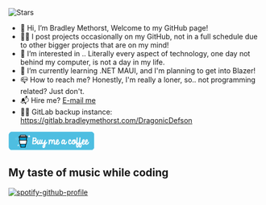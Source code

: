 ![Stars](https://img.shields.io/github/stars/DragonicDefson?color=%230098CB&style=for-the-badge)

- 👋 Hi, I’m Bradley Methorst, Welcome to my GitHub page!
- 👨‍💻 I post projects occasionally on my GitHub, not in a full schedule due to other bigger projects that are on my mind!
- 👀 I’m interested in .. Literally every aspect of technology, one day not behind my computer, is not a day in my life.
- 🌱 I’m currently learning .NET MAUI, and I'm planning to get into Blazer!
- 📪 How to reach me? Honestly, I'm really a loner, so.. not programming related? Just don't.
- 📬 Hire me? [E-mail me](mailto:contact@bradleymethorst.com?subject=GitHub%20-%20Hiring%20request)
- 🧑‍💻 GitLab backup instance: <https://gitlab.bradleymethorst.com/DragonicDefson>

<a href="https://www.buymeacoffee.com/dragonicdefson">
  <img src="coffee.png" alt="Coffee" title="Buy me a coffee" style="display: inline-block; margin-top: 0 auto; max-width: 275px" />
</a>

## My taste of music while coding

[![spotify-github-profile](https://spotify-github-profile.vercel.app/api/view?uid=11120827470&cover_image=true&theme=default&show_offline=true&bar_color_cover=true)](https://spotify-github-profile.vercel.app/api/view?uid=11120827470&redirect=true)

<!---
DragonicDefson/DragonicDefson is a ✨ special ✨ repository because its `README.md` (this file) appears on your GitHub profile.
You can click the Preview link to take a look at your changes.
--->
